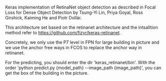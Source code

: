 Keras implementation of RetinaNet object detection as described in Focal Loss for Dense Object Detection by Tsung-Yi Lin, Priya Goyal, Ross Girshick, Kaiming He and Piotr Dollár.

This architecture set based on the retinanet architecture and the intsalltion method refer to https://github.com/fizyr/keras-retinanet.

Concretely, we only use the P7 level in FPN for large building in picture and we use the anchor free ways in FCOS to replace the anchor way in retinanet.

For the predicting, you should enter the dir 'keras_retinanet/bin'.
With the order 'python predict.py {model_path} --image_path {image_path}', you can get the box of the building in the picture.
